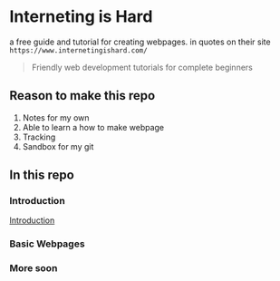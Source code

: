 # Interneting is Hard
a free guide and tutorial for creating webpages.
in quotes on their site `https://www.internetingishard.com/`
> Friendly web development tutorials for complete beginners
## Reason to make this repo
1. Notes for my own
2. Able to learn a how to make webpage
3. Tracking
4. Sandbox for my git
## In this repo
### Introduction
[Introduction](https://github.com/mr-guest/interneting-is-hard/blob/main/introduction.md)
### Basic Webpages
### More soon
